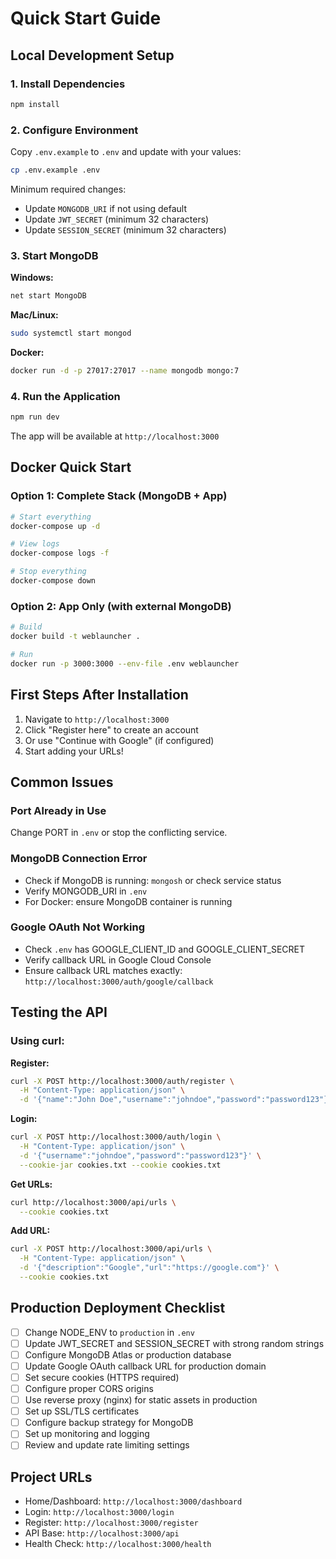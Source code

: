 # Quick Start Guide

## Local Development Setup

### 1. Install Dependencies

```bash
npm install
```

### 2. Configure Environment

Copy `.env.example` to `.env` and update with your values:

```bash
cp .env.example .env
```

Minimum required changes:
- Update `MONGODB_URI` if not using default
- Update `JWT_SECRET` (minimum 32 characters)
- Update `SESSION_SECRET` (minimum 32 characters)

### 3. Start MongoDB

**Windows:**
```bash
net start MongoDB
```

**Mac/Linux:**
```bash
sudo systemctl start mongod
```

**Docker:**
```bash
docker run -d -p 27017:27017 --name mongodb mongo:7
```

### 4. Run the Application

```bash
npm run dev
```

The app will be available at `http://localhost:3000`

## Docker Quick Start

### Option 1: Complete Stack (MongoDB + App)

```bash
# Start everything
docker-compose up -d

# View logs
docker-compose logs -f

# Stop everything
docker-compose down
```

### Option 2: App Only (with external MongoDB)

```bash
# Build
docker build -t weblauncher .

# Run
docker run -p 3000:3000 --env-file .env weblauncher
```

## First Steps After Installation

1. Navigate to `http://localhost:3000`
2. Click "Register here" to create an account
3. Or use "Continue with Google" (if configured)
4. Start adding your URLs!

## Common Issues

### Port Already in Use
Change PORT in `.env` or stop the conflicting service.

### MongoDB Connection Error
- Check if MongoDB is running: `mongosh` or check service status
- Verify MONGODB_URI in `.env`
- For Docker: ensure MongoDB container is running

### Google OAuth Not Working
- Check `.env` has GOOGLE_CLIENT_ID and GOOGLE_CLIENT_SECRET
- Verify callback URL in Google Cloud Console
- Ensure callback URL matches exactly: `http://localhost:3000/auth/google/callback`

## Testing the API

### Using curl:

**Register:**
```bash
curl -X POST http://localhost:3000/auth/register \
  -H "Content-Type: application/json" \
  -d '{"name":"John Doe","username":"johndoe","password":"password123"}'
```

**Login:**
```bash
curl -X POST http://localhost:3000/auth/login \
  -H "Content-Type: application/json" \
  -d '{"username":"johndoe","password":"password123"}' \
  --cookie-jar cookies.txt --cookie cookies.txt
```

**Get URLs:**
```bash
curl http://localhost:3000/api/urls \
  --cookie cookies.txt
```

**Add URL:**
```bash
curl -X POST http://localhost:3000/api/urls \
  -H "Content-Type: application/json" \
  -d '{"description":"Google","url":"https://google.com"}' \
  --cookie cookies.txt
```

## Production Deployment Checklist

- [ ] Change NODE_ENV to `production` in `.env`
- [ ] Update JWT_SECRET and SESSION_SECRET with strong random strings
- [ ] Configure MongoDB Atlas or production database
- [ ] Update Google OAuth callback URL for production domain
- [ ] Set secure cookies (HTTPS required)
- [ ] Configure proper CORS origins
- [ ] Use reverse proxy (nginx) for static assets in production
- [ ] Set up SSL/TLS certificates
- [ ] Configure backup strategy for MongoDB
- [ ] Set up monitoring and logging
- [ ] Review and update rate limiting settings

## Project URLs

- Home/Dashboard: `http://localhost:3000/dashboard`
- Login: `http://localhost:3000/login`
- Register: `http://localhost:3000/register`
- API Base: `http://localhost:3000/api`
- Health Check: `http://localhost:3000/health`

